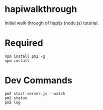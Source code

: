 # hapiwalkthrough
Initial walk through of hapijs (node.js) tutorial.

# Required
```
npm install pm2 -g
npm install
```

# Dev Commands
```
pm2 start server.js --watch
pm2 status
pm2 log
```

